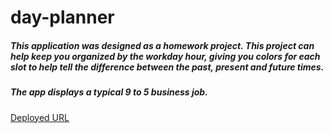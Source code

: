 # day-planner
##### This application was designed as a homework project. This project can help keep you organized by the workday hour, giving you colors for each slot to help tell the difference between the past, present and future times.
##### The app displays a typical 9 to 5 business job.
[Deployed URL](https://karolo1998.github.io/day-planner/)
